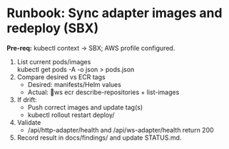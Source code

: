 # Runbook: Sync adapter images and redeploy (SBX)

**Pre-req:** kubectl context -> SBX; AWS profile configured.

1. List current pods/images  
   kubectl get pods -A -o json > pods.json  
2. Compare desired vs ECR tags  
   - Desired: manifests/Helm values  
   - Actual: ws ecr describe-repositories + list-images  
3. If drift:  
   - Push correct images and update tag(s)  
   - kubectl rollout restart deploy/<adapter>  
4. Validate  
   - /api/http-adapter/health and /api/ws-adapter/health return 200  
5. Record result in docs/findings/ and update STATUS.md.
